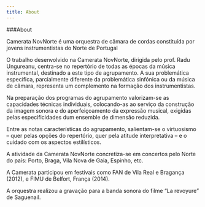```yaml
---
title: About
---
```


###About

Camerata NovNorte é uma orquestra de câmara de cordas constituída por jovens instrumentistas do Norte de Portugal

O trabalho desenvolvido na Camerata NovNorte, dirigida pelo prof. Radu Ungureanu, centra-se no repertório de todas as épocas da música instrumental, destinado a este tipo de agrupamento. A sua problemática específica, parcialmente diferente da problemática sinfónica ou da música de câmara, representa um complemento na formação dos instrumentistas.

Na preparação dos programas do agrupamento valorizam-se as capacidades técnicas individuais, colocando-as ao serviço da construção da imagem sonora e do aperfeiçoamento da expressão musical, exigidas pelas especificidades dum ensemble de dimensão reduzida.

Entre as notas características do agrupamento, salientam-se o virtuosismo – quer pelas opções do repertório, quer pela atitude interpretativa – e o cuidado com os aspectos estilísticos.

A atividade da Camerata NovNorte concretiza-se em concertos pelo Norte do país: Porto, Braga, Vila Nova de Gaia, Espinho, etc.

A Camerata participou em festivais como FAN de Vila Real e Bragança (2012), e FIMU de Belfort, França (2014).

A orquestra realizou a gravação para a banda sonora do filme “La revoyure” de Saguenail.